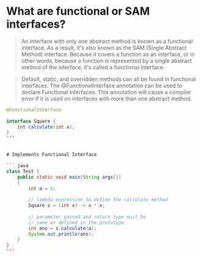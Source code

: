 # What are functional or SAM interfaces?
> An interface with only one abstract method is known as a functional interface. As a result, it's also known as the SAM (Single Abstract Method) interface. Because it covers a function as an interface, or in other words, because a function is represented by a single abstract method of the interface, it's called a functional interface.

> Default, static, and overridden methods can all be found in functional interfaces. The @FunctionalInterface annotation can be used to declare Functional Interfaces. This annotation will cause a compiler error if it is used on interfaces with more than one abstract method.
```java
@FunctionalInterface
  
interface Square {
    int calculate(int x);
}
'''


# Implements Functional Interface

``` java  
class Test {
    public static void main(String args[])
    {
        int a = 5;
  
        // lambda expression to define the calculate method
        Square s = (int x) -> x * x;
  
        // parameter passed and return type must be
        // same as defined in the prototype
        int ans = s.calculate(a);
        System.out.println(ans);
    }
}
'''
